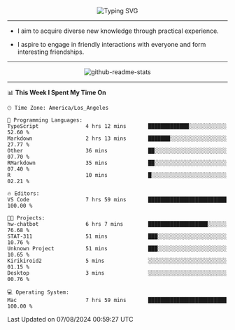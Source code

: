 <p align="center">
  <img src="https://readme-typing-svg.demolab.com?font=Fira+Code&weight=500&size=32&duration=2500&pause=1600&center=true&vCenter=true&random=false&width=1024&height=64&lines=Hi+there+%F0%9F%91%8B;I'm+delighted+you+could+make+it+here+%F0%9F%8E%89;I'm+Harry%2C+a+college+student+still+finding+my+way" alt="Typing SVG" />
</p>


---


- I aim to acquire diverse new knowledge through practical experience.

- I aspire to engage in friendly interactions with everyone and form interesting friendships.


---


<p align="center">
  <img src="https://github-readme-stats.vercel.app/api?username=Harry-Jing&show_icons=true" alt="github-readme-stats"/>
</p>


---

<!--START_SECTION:waka-->
📊 **This Week I Spent My Time On** 

```text
🕑︎ Time Zone: America/Los_Angeles

💬 Programming Languages: 
TypeScript               4 hrs 12 mins       █████████████░░░░░░░░░░░░   52.60 % 
Markdown                 2 hrs 13 mins       ███████░░░░░░░░░░░░░░░░░░   27.77 % 
Other                    36 mins             ██░░░░░░░░░░░░░░░░░░░░░░░   07.70 % 
RMarkdown                35 mins             ██░░░░░░░░░░░░░░░░░░░░░░░   07.40 % 
R                        10 mins             █░░░░░░░░░░░░░░░░░░░░░░░░   02.21 % 

🔥 Editors: 
VS Code                  7 hrs 59 mins       █████████████████████████   100.00 % 

🐱‍💻 Projects: 
hw-chatbot               6 hrs 7 mins        ███████████████████░░░░░░   76.68 % 
STAT-311                 51 mins             ███░░░░░░░░░░░░░░░░░░░░░░   10.76 % 
Unknown Project          51 mins             ███░░░░░░░░░░░░░░░░░░░░░░   10.65 % 
Kirikiroid2              5 mins              ░░░░░░░░░░░░░░░░░░░░░░░░░   01.15 % 
Desktop                  3 mins              ░░░░░░░░░░░░░░░░░░░░░░░░░   00.76 % 

💻 Operating System: 
Mac                      7 hrs 59 mins       █████████████████████████   100.00 % 
```


 Last Updated on 07/08/2024 00:59:27 UTC
<!--END_SECTION:waka-->

